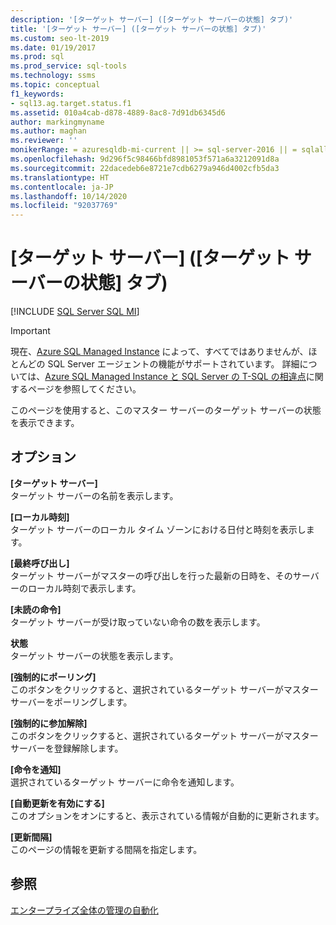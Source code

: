 ```yaml
---
description: '[ターゲット サーバー] ([ターゲット サーバーの状態] タブ)'
title: '[ターゲット サーバー] ([ターゲット サーバーの状態] タブ)'
ms.custom: seo-lt-2019
ms.date: 01/19/2017
ms.prod: sql
ms.prod_service: sql-tools
ms.technology: ssms
ms.topic: conceptual
f1_keywords:
- sql13.ag.target.status.f1
ms.assetid: 010a4cab-d878-4889-8ac8-7d91db6345d6
author: markingmyname
ms.author: maghan
ms.reviewer: ''
monikerRange: = azuresqldb-mi-current || >= sql-server-2016 || = sqlallproducts-allversions
ms.openlocfilehash: 9d296f5c98466bfd8981053f571a6a3212091d8a
ms.sourcegitcommit: 22dacedeb6e8721e7cdb6279a946d4002cfb5da3
ms.translationtype: HT
ms.contentlocale: ja-JP
ms.lasthandoff: 10/14/2020
ms.locfileid: "92037769"
---
```

# <a name="target-servers-target-server-status-tab"></a>[ターゲット サーバー] ([ターゲット サーバーの状態] タブ)
[!INCLUDE [SQL Server SQL MI](../../includes/applies-to-version/sql-asdbmi.md)]

> [!IMPORTANT]  
> 現在、[Azure SQL Managed Instance](/azure/sql-database/sql-database-managed-instance) によって、すべてではありませんが、ほとんどの SQL Server エージェントの機能がサポートされています。 詳細については、[Azure SQL Managed Instance と SQL Server の T-SQL の相違点](/azure/sql-database/sql-database-managed-instance-transact-sql-information#sql-server-agent)に関するページを参照してください。

このページを使用すると、このマスター サーバーのターゲット サーバーの状態を表示できます。  
  
## <a name="options"></a>オプション  
**[ターゲット サーバー]**  
ターゲット サーバーの名前を表示します。  
  
**[ローカル時刻]**  
ターゲット サーバーのローカル タイム ゾーンにおける日付と時刻を表示します。  
  
**[最終呼び出し]**  
ターゲット サーバーがマスターの呼び出しを行った最新の日時を、そのサーバーのローカル時刻で表示します。  
  
**[未読の命令]**  
ターゲット サーバーが受け取っていない命令の数を表示します。  
  
**状態**  
ターゲット サーバーの状態を表示します。  
  
**[強制的にポーリング]**  
このボタンをクリックすると、選択されているターゲット サーバーがマスター サーバーをポーリングします。  
  
**[強制的に参加解除]**  
このボタンをクリックすると、選択されているターゲット サーバーがマスター サーバーを登録解除します。  
  
**[命令を通知]**  
選択されているターゲット サーバーに命令を通知します。  
  
**[自動更新を有効にする]**  
このオプションをオンにすると、表示されている情報が自動的に更新されます。  
  
**[更新間隔]**  
このページの情報を更新する間隔を指定します。  
  
## <a name="see-also"></a>参照  
[エンタープライズ全体の管理の自動化](../../ssms/agent/automated-administration-across-an-enterprise.md)  
